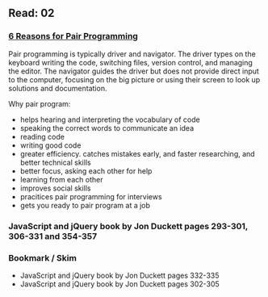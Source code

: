 ## Read: 02

### [6 Reasons for Pair Programming](https://www.codefellows.org/blog/6-reasons-for-pair-programming/)

Pair programming is typically driver and navigator. The driver types on the keyboard writing the code, switching files, version control, and managing the editor. The navigator guides the driver but does not provide direct input to the computer, focusing on the big picture or using their screen to look up solutions and documentation. 

Why pair program:
- helps hearing and interpreting the vocabulary of code
- speaking the correct words to communicate an idea
- reading code
- writing good code
- greater efficiency. catches mistakes early, and faster researching, and better technical skills
- better focus, asking each other for help
- learning from each other
- improves social skills
- pracitices pair programming for interviews 
- gets you ready to pair program at a job

### JavaScript and jQuery book by Jon Duckett pages 293-301, 306-331 and 354-357

### Bookmark / Skim
- JavaScript and jQuery book by Jon Duckett pages 332-335
- JavaScript and jQuery book by Jon Duckett pages 302-305
